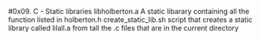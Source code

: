 #0x09. C - Static libraries
libholberton.a A static libarary containing all the function listed in holberton.h 
create_static_lib.sh script that creates a static library called lilall.a from tall the .c files that are in the current directory
